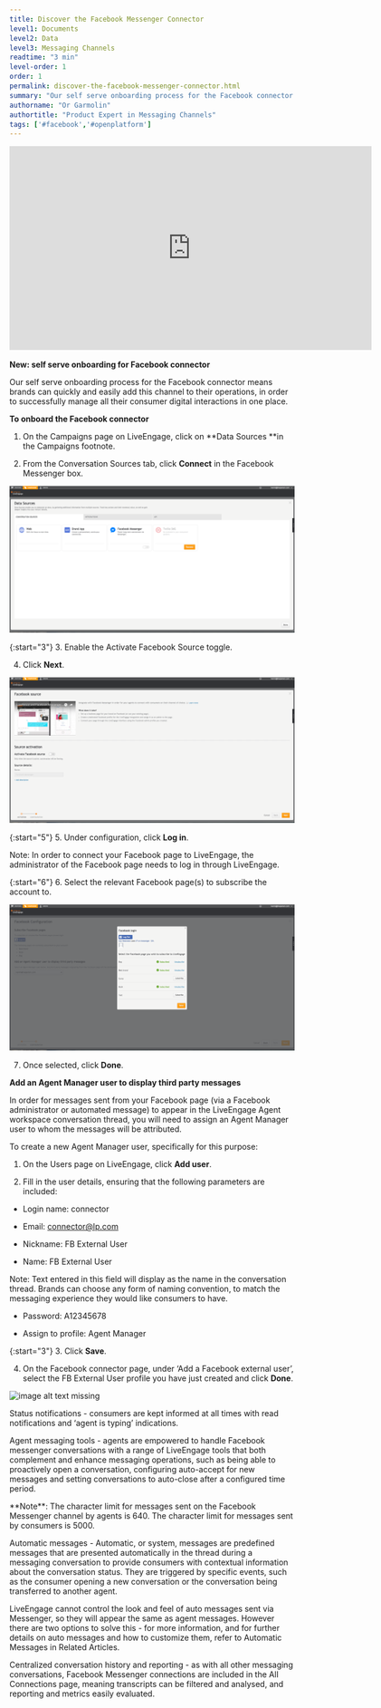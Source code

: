```yaml
---
title: Discover the Facebook Messenger Connector
level1: Documents
level2: Data
level3: Messaging Channels
readtime: "3 min"
level-order: 1
order: 1
permalink: discover-the-facebook-messenger-connector.html
summary: "Our self serve onboarding process for the Facebook connector means brands can quickly and easily add this channel to their operations."
authorname: "Or Garmolin"
authortitle: "Product Expert in Messaging Channels"
tags: ['#facebook','#openplatform']
---
```


<div style="display: block; position: relative; max-width: 100%;"><div class="iframecontainer"><iframe src="https://player.vimeo.com/video/238902683" width="640" height="360" frameborder="0" webkitallowfullscreen mozallowfullscreen allowfullscreen></iframe></div></div>

**New: self serve onboarding for Facebook connector**

Our self serve onboarding process for the Facebook connector means brands can quickly and easily add this channel to their operations, in order to successfully manage all their consumer digital interactions in one place.

**To onboard the Facebook connector**

1. On the Campaigns page on LiveEngage, click on **Data Sources **in the Campaigns footnote.

2. From the Conversation Sources tab, click **Connect** in the Facebook Messenger box.

![image alt text](img/fbdatasources.png)


{:start="3"}
3. Enable the Activate Facebook Source toggle.

4. Click **Next**.

![image alt text](img/fbsource.png)


{:start="5"}
5. Under configuration, click **Log in**.

<div class="note">Note: In order to connect your Facebook page to LiveEngage, the administrator of the Facebook page needs to log in through LiveEngage.</div>

{:start="6"}
6. Select the relevant Facebook page(s) to subscribe the account to.

![image alt text](img/fbpages.png)

7. Once selected, click **Done**.

**Add an Agent Manager user to display third party messages**

In order for messages sent from your Facebook page (via a Facebook administrator or automated message) to appear in the LiveEngage Agent workspace conversation thread, you will need to assign an Agent Manager user to whom the messages will be attributed.

To create a new Agent Manager user, specifically for this purpose:

1. On the Users page on LiveEngage, click **Add user**.

2. Fill in the user details, ensuring that the following parameters are included:

 * Login name: connector

 * Email: [connector@lp.com](mailto:connector@lp.com)

 * Nickname: FB External User

 * Name: FB External User

<div class="note">Note: Text entered in this field will display as the name in the conversation thread. Brands can choose any form of naming convention, to match the messaging experience they would like consumers to have.</div>

 * Password: A12345678

 * Assign to profile: Agent Manager

{:start="3"}
3. Click **Save**.

4. On the Facebook connector page, under ‘Add a Facebook external user’, select the FB External User profile you have just created and click **Done**.

![image alt text](img/fbconfig.png) missing

<div class="note>Note: Brands are able to connect multiple Facebook pages to their account and route each number to a separate skill. If you have more than one Facebook page attached to your account and you would like to route them to separate skills, please contact your LivePerson administrator.</div>

Did you know? Facebook pages have several features that can enhance your LiveEngage Facebook operations. These can be found in your Facebook page settings, under messaging settings.

* Greeting: sends a response the first time a consumer opens a conversation with your brand on messenger.

* Response assistant: allows you to send custom instant replies to anyone who messages your page.

* Response time: displays SLAs you can customize yourself e.g. *Typically replies within an hour*.

* Offline response: lets customers know you are offline but will respond soon e.g. *Hi, we’re away right now but we’ll get back to you shortly*.

The messages above will display in the agent workspace. Just like messages sent by agents, they have a character limit of 640.

**Why use Facebook to connect with your consumers?**

* Meet consumers where they are — Be available in your consumer’s pocket without the need to develop an app or create an adoption strategy.

* Foster long-term connections — Facebook Messenger offers consumers a familiar and  seamless way to instantaneously connect with a brand.

* Manage conversations at scale — Our connection center is optimized for messaging, allowing agents to easily handle large volumes of conversations.

* Analyze and optimize - Track and report on all Facebook Messenger interactions with detailed performance metrics.

LiveEngage is now seamlessly integrated into Facebook Messenger, offering your brand the opportunity to tap into the millions of consumers connecting on it. Set up is easy and allows your agents to create ongoing connections with valuable customers right away.  

**Use LiveEngage and Messenger for service, sales, and post-purchase support:**

**Integrate live assistance with messenger bots** — Bots can offer service and sales assistance to customers directly through Facebook Messenger, with seamless transition to a human agent available as and when required.

**Use Facebook widgets to launch new connections straight from your website** — When consumers opt-in to receive purchase confirmation and updates during the checkout process, a Facebook Messenger conversation will automatically open with the purchase details, creating a personal connection between the consumer and the brand that can be continued at any time.

**Facebook operations managed at scale**

Skill routing - brands are now able to connect multiple Facebook pages to their account and route each page to a separate skill, enabling them to implement large scale messaging operations. Brands therefore have the choice between two routing methods for Facebook integrations:

* **Routing based on entry point*: each Facebook page is routed to a separate skill.**

* **The specialized manual approach**: all conversations are routed to a default skill. When required, agents within the default skill can transfer the conversations on to a specific skills of their choosing.

CSAT - the moment an agent closes a conversation on Facebook, a structured message will appear to the customer asking them to rate their satisfaction with the messaging experience on a predefined scale. The CSAT % will subsequently display to the agent in real time, using Facebook’s quick response capability.

The CSAT question can be customized based on the consumer’s language, or per messaging connector, enabling brands to obtain the most accurate response possible. Brands can choose to have a custom question for the Facebook connector as a whole or one custom question for all connectors on their account (including Google My Business and Twilio SMS). Question configuration requires support from LivePerson Consulting Services.

![image alt text](img/fbcsat.png)

Status notifications - consumers are kept informed at all times with read notifications and ‘agent is typing’ indications.

Agent messaging tools - agents are empowered to handle Facebook messenger conversations with a range of LiveEngage tools that both complement and enhance messaging operations, such as being able to proactively open a conversation, configuring auto-accept for new messages and setting conversations to auto-close after a configured time period.

<div class="note">**Note**: The character limit for messages sent on the Facebook Messenger channel by agents is 640. The character limit for messages sent by consumers is 5000.</div>

Automatic messages - Automatic, or system, messages are predefined messages that are presented automatically in the thread during a messaging conversation to provide consumers with contextual information about the conversation status. They are triggered by specific events, such as the consumer opening a new conversation or the conversation being transferred to another agent.

LiveEngage cannot control the look and feel of auto messages sent via Messenger, so they will appear the same as agent messages. However there are two options to solve this - for more information, and for further details on auto messages and how to customize them, refer to Automatic Messages in Related Articles.

Centralized conversation history and reporting - as with all other messaging conversations, Facebook Messenger connections are included in the All Connections page, meaning transcripts can be filtered and analysed, and reporting and metrics easily evaluated.
